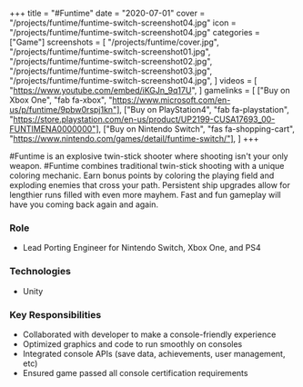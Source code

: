+++
title = "#Funtime"
date = "2020-07-01"
cover = "/projects/funtime/funtime-switch-screenshot04.jpg"
icon = "/projects/funtime/funtime-switch-screenshot04.jpg"
categories = ["Game"]
screenshots = [
    "/projects/funtime/cover.jpg",
    "/projects/funtime/funtime-switch-screenshot01.jpg",
    "/projects/funtime/funtime-switch-screenshot02.jpg",
    "/projects/funtime/funtime-switch-screenshot03.jpg",
    "/projects/funtime/funtime-switch-screenshot04.jpg",
]
videos = [
    "https://www.youtube.com/embed/iKGJn_9q17U",
]
gamelinks = [
    ["Buy on Xbox One", "fab fa-xbox", "https://www.microsoft.com/en-us/p/funtime/9pbw0rspj1kn"],
    ["Buy on PlayStation4", "fab fa-playstation", "https://store.playstation.com/en-us/product/UP2199-CUSA17693_00-FUNTIMENA0000000"],
    ["Buy on Nintendo Switch", "fas fa-shopping-cart", "https://www.nintendo.com/games/detail/funtime-switch/"],
]
+++

#Funtime is an explosive twin-stick shooter where shooting isn't your only weapon. #Funtime combines traditional twin-stick shooting with a unique coloring mechanic. Earn bonus points by coloring the playing field and exploding enemies that cross your path. Persistent ship upgrades allow for lengthier runs filled with even more mayhem. Fast and fun gameplay will have you coming back again and again.

### Role
* Lead Porting Engineer for Nintendo Switch, Xbox One, and PS4

### Technologies
* Unity

### Key Responsibilities
* Collaborated with developer to make a console-friendly experience
* Optimized graphics and code to run smoothly on consoles
* Integrated console APIs (save data, achievements, user management, etc)
* Ensured game passed all console certification requirements 
